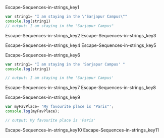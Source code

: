 Escape-Sequences-in-strings_key1
```javascript
var string1= "I am staying in the \"Sarjapur Campus\""
console.log(string1)
// output: I am staying in the "Sarjapur Campus"

```
Escape-Sequences-in-strings_key2
Escape-Sequences-in-strings_key3


Escape-Sequences-in-strings_key4
Escape-Sequences-in-strings_key5



Escape-Sequences-in-strings_key6
```javascript
var string1= "I am staying in the 'Sarjapur Campus' "
console.log(string1)

// output: I am staying in the 'Sarjapur Campus'

```
Escape-Sequences-in-strings_key7
Escape-Sequences-in-strings_key8




Escape-Sequences-in-strings_key9
```javascript
var myFavPlace= 'My favourite place is "Paris"';
console.log(myFavPlace);

// output: My favourite place is 'Paris'

```

Escape-Sequences-in-strings_key10
Escape-Sequences-in-strings_key11

